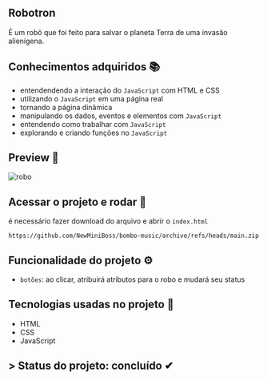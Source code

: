 ## Robotron
É um robô que foi feito para salvar o planeta Terra de uma invasão alienígena. 

## Conhecimentos adquiridos 📚
- entendendendo a interação do `JavaScript` com HTML e CSS
- utilizando o `JavaScript` em uma página real
- tornando a página dinâmica
- manipulando os dados, eventos e elementos com `JavaScript`
- entendendo como trabalhar com `JavaScript`
- explorando e criando funções no `JavaScript`

## Preview 🎥
![robo](https://user-images.githubusercontent.com/80296330/201420588-ac1232be-e2a0-4c34-92a4-394ec4b40020.png)

## Acessar o projeto e rodar 📁

é necessário fazer download do arquivo e abrir o ``index.html`` 

```
https://github.com/NewMiniBoss/bombo-music/archive/refs/heads/main.zip
```

## Funcionalidade do projeto ⚙
- `botões`: ao clicar, atribuirá atributos para o robo e mudará seu status

## Tecnologias usadas no projeto 🚀
- HTML
- CSS
- JavaScript

## > Status do projeto: concluído ✔
